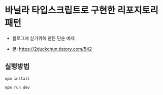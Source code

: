 # 바닐라 타입스크립트로 구현한 리포지토리 패턴

- 블로그에 싣기위해 만든 단순 예제

- 글: https://2duckchun.tistory.com/542

## 실행방법

```
npm install
```

```
npm run dev
```
